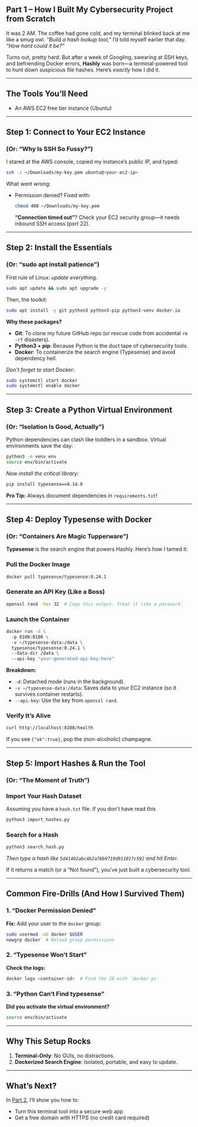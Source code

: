 ## Part 1 – How I Built My Cybersecurity Project from Scratch



It was 2 AM. The coffee had gone cold, and my terminal blinked back at me like a smug owl. *“Build a hash lookup tool,”* I’d told myself earlier that day. *“How hard could it be?”*  

Turns out, pretty hard. But after a week of Googling, swearing at SSH keys, and befriending Docker errors, **Hashly** was born—a terminal-powered tool to hunt down suspicious file hashes. Here’s *exactly* how I did it.  

---

## The Tools You’ll Need  
- An AWS EC2 free tier instance (Ubuntu)  
---

## Step 1: Connect to Your EC2 Instance  
### (Or: “Why Is SSH So Fussy?”)  

I stared at the AWS console, copied my instance’s public IP, and typed:  
```bash  
ssh -i ~/Downloads/my-key.pem ubuntu@<your-ec2-ip>  
```  

What went wrong:  
- Permission denied? Fixed with:  
  ```bash  
  chmod 400 ~/Downloads/my-key.pem   
  ```  
  **“Connection timed out”**? Check your EC2 security group—it needs inbound SSH access (port 22).  

---

## Step 2: Install the Essentials 
### (Or: “sudo apt install patience”)  

First rule of Linux: *update everything*.  

```bash  
sudo apt update && sudo apt upgrade -y   
```  

Then, the toolkit:  
```bash  
sudo apt install -y git python3 python3-pip python3-venv docker.io  
```  

**Why these packages?**  
- **Git**: To clone my future GitHub repo (or rescue code from accidental `rm -rf` disasters).  
- **Python3 + pip**: Because Python is the duct tape of cybersecurity tools.  
- **Docker**: To containerize the search engine (Typesense) and avoid dependency hell.  

*Don’t forget to start Docker:*  
```bash  
sudo systemctl start docker  
sudo systemctl enable docker   
```  

---

## **Step 3: Create a Python Virtual Environment**  
### (Or: “Isolation Is Good, Actually”)  

Python dependencies can clash like toddlers in a sandbox. Virtual environments save the day:  

```bash  
python3 -m venv env 
source env/bin/activate    
```  

*Now install the critical library:*  
```bash  
pip install typesense==0.14.0 
```  

**Pro Tip:** Always document dependencies in `requirements.txt`!  

---

## **Step 4: Deploy Typesense with Docker**  
### (Or: “Containers Are Magic Tupperware”)  

**Typesense** is the search engine that powers Hashly. Here’s how I tamed it:  

### Pull the Docker Image  
```bash  
docker pull typesense/typesense:0.24.1  
```  

### Generate an API Key (Like a Boss)  
```bash  
openssl rand -hex 32  # Copy this output. Treat it like a password.  
```  

### Launch the Container  
```bash  
docker run -d \  
  -p 8108:8108 \  
  -v ~/typesense-data:/data \  
  typesense/typesense:0.24.1 \  
  --data-dir /data \  
  --api-key "your-generated-api-key-here"  
```  

**Breakdown:**  
- `-d`: Detached mode (runs in the background).  
- `-v ~/typesense-data:/data`: Saves data to your EC2 instance (so it survives container restarts).  
- `--api-key`: Use the key from `openssl rand`.  

### Verify It’s Alive  
```bash  
curl http://localhost:8108/health  
```  
If you see `{"ok":true}`, pop the (non-alcoholic) champagne.  

---

## **Step 5: Import Hashes & Run the Tool**  
### (Or: “The Moment of Truth”)  

### Import Your Hash Dataset  
Assuming you have a `hash.txt` file. if you don't have read this 
```bash  
python3 import_hashes.py    
```  

### Search for a Hash  
```bash  
python3 search_hash.py  
```  
*Then type a hash like `5d41402abc4b2a76b9719d911017c592` and hit Enter.*  

If it returns a match (or a “Not found”), you’ve just built a cybersecurity tool.  

---

## **Common Fire-Drills (And How I Survived Them)**  

### 1. **“Docker Permission Denied”**  
**Fix:** Add your user to the `docker` group:  
```bash  
sudo usermod -aG docker $USER  
newgrp docker  # Reload group permissions  
```  

### 2. **“Typesense Won’t Start”**  
**Check the logs:**  
```bash  
docker logs <container-id>  # Find the ID with `docker ps`  
```  

### 3. **“Python Can’t Find typesense”**  
**Did you activate the virtual environment?**  
```bash  
source env/bin/activate    
```  

---

## **Why This Setup Rocks**  
1. **Terminal-Only**: No GUIs, no distractions.  
2. **Dockerized Search Engine**: Isolated, portable, and easy to update.  
  

---

## **What’s Next?**  
In [Part 2](BLOG_PART2.md), I’ll show you how to:  
- Turn this terminal tool into a secure web app  
- Get a free domain with HTTPS (no credit card required)  

